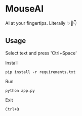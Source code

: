 # MouseAI
AI at your fingertips. Literally ✨🤖👇

Usage
-----
Select text and press 'Ctrl+Space'

Install
```
pip install -r requirements.txt
```

Run
```
python app.py
```

Exit
```
Ctrl+Q
```
